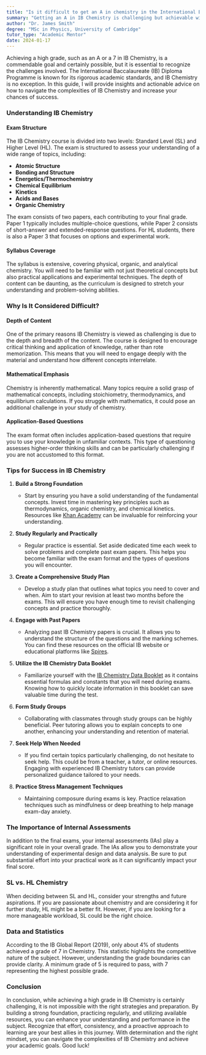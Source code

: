 ```yaml
---
title: "Is it difficult to get an A in chemistry in the International Baccalaureate (IB) diploma programme?"
summary: "Getting an A in IB Chemistry is challenging but achievable with dedication and effective strategies for success in the rigorous IB Diploma Programme."
author: "Dr. James Smith"
degree: "MSc in Physics, University of Cambridge"
tutor_type: "Academic Mentor"
date: 2024-01-17
---
```


Achieving a high grade, such as an A or a 7 in IB Chemistry, is a commendable goal and certainly possible, but it is essential to recognize the challenges involved. The International Baccalaureate (IB) Diploma Programme is known for its rigorous academic standards, and IB Chemistry is no exception. In this guide, I will provide insights and actionable advice on how to navigate the complexities of IB Chemistry and increase your chances of success.

### Understanding IB Chemistry

#### Exam Structure

The IB Chemistry course is divided into two levels: Standard Level (SL) and Higher Level (HL). The exam is structured to assess your understanding of a wide range of topics, including:

- **Atomic Structure**
- **Bonding and Structure**
- **Energetics/Thermochemistry**
- **Chemical Equilibrium**
- **Kinetics**
- **Acids and Bases**
- **Organic Chemistry**

The exam consists of two papers, each contributing to your final grade. Paper 1 typically includes multiple-choice questions, while Paper 2 consists of short-answer and extended-response questions. For HL students, there is also a Paper 3 that focuses on options and experimental work.

#### Syllabus Coverage

The syllabus is extensive, covering physical, organic, and analytical chemistry. You will need to be familiar with not just theoretical concepts but also practical applications and experimental techniques. The depth of content can be daunting, as the curriculum is designed to stretch your understanding and problem-solving abilities.

### Why Is It Considered Difficult?

#### Depth of Content

One of the primary reasons IB Chemistry is viewed as challenging is due to the depth and breadth of the content. The course is designed to encourage critical thinking and application of knowledge, rather than rote memorization. This means that you will need to engage deeply with the material and understand how different concepts interrelate.

#### Mathematical Emphasis

Chemistry is inherently mathematical. Many topics require a solid grasp of mathematical concepts, including stoichiometry, thermodynamics, and equilibrium calculations. If you struggle with mathematics, it could pose an additional challenge in your study of chemistry.

#### Application-Based Questions

The exam format often includes application-based questions that require you to use your knowledge in unfamiliar contexts. This type of questioning assesses higher-order thinking skills and can be particularly challenging if you are not accustomed to this format.

### Tips for Success in IB Chemistry

1. **Build a Strong Foundation**
   - Start by ensuring you have a solid understanding of the fundamental concepts. Invest time in mastering key principles such as thermodynamics, organic chemistry, and chemical kinetics. Resources like [Khan Academy](https://www.khanacademy.org/science/chemistry) can be invaluable for reinforcing your understanding.

2. **Study Regularly and Practically**
   - Regular practice is essential. Set aside dedicated time each week to solve problems and complete past exam papers. This helps you become familiar with the exam format and the types of questions you will encounter.

3. **Create a Comprehensive Study Plan**
   - Develop a study plan that outlines what topics you need to cover and when. Aim to start your revision at least two months before the exams. This will ensure you have enough time to revisit challenging concepts and practice thoroughly.

4. **Engage with Past Papers**
   - Analyzing past IB Chemistry papers is crucial. It allows you to understand the structure of the questions and the marking schemes. You can find these resources on the official IB website or educational platforms like [Spires](https://spires.co/online-chemistry-tutors/ib/how-to-score-7-in-ib-chemistry-sl-hl).

5. **Utilize the IB Chemistry Data Booklet**
   - Familiarize yourself with the [IB Chemistry Data Booklet](https://www.ibo.org/programmes/diploma-programme/curriculum/sciences/chemistry/) as it contains essential formulas and constants that you will need during exams. Knowing how to quickly locate information in this booklet can save valuable time during the test.

6. **Form Study Groups**
   - Collaborating with classmates through study groups can be highly beneficial. Peer tutoring allows you to explain concepts to one another, enhancing your understanding and retention of material.

7. **Seek Help When Needed**
   - If you find certain topics particularly challenging, do not hesitate to seek help. This could be from a teacher, a tutor, or online resources. Engaging with experienced IB Chemistry tutors can provide personalized guidance tailored to your needs.

8. **Practice Stress Management Techniques**
   - Maintaining composure during exams is key. Practice relaxation techniques such as mindfulness or deep breathing to help manage exam-day anxiety.

### The Importance of Internal Assessments

In addition to the final exams, your internal assessments (IAs) play a significant role in your overall grade. The IAs allow you to demonstrate your understanding of experimental design and data analysis. Be sure to put substantial effort into your practical work as it can significantly impact your final score.

### SL vs. HL Chemistry

When deciding between SL and HL, consider your strengths and future aspirations. If you are passionate about chemistry and are considering it for further study, HL might be a better fit. However, if you are looking for a more manageable workload, SL could be the right choice. 

### Data and Statistics

According to the IB Global Report (2019), only about 4% of students achieved a grade of 7 in Chemistry. This statistic highlights the competitive nature of the subject. However, understanding the grade boundaries can provide clarity. A minimum grade of 5 is required to pass, with 7 representing the highest possible grade.

### Conclusion

In conclusion, while achieving a high grade in IB Chemistry is certainly challenging, it is not impossible with the right strategies and preparation. By building a strong foundation, practicing regularly, and utilizing available resources, you can enhance your understanding and performance in the subject. Recognize that effort, consistency, and a proactive approach to learning are your best allies in this journey. With determination and the right mindset, you can navigate the complexities of IB Chemistry and achieve your academic goals. Good luck!
    